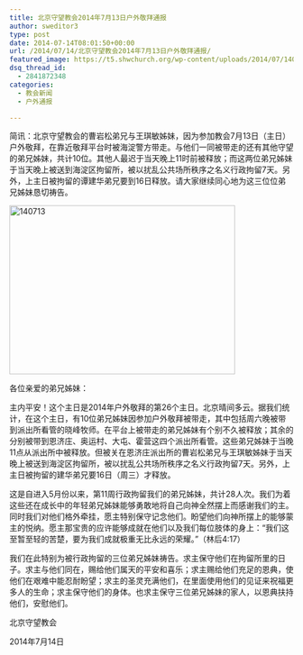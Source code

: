 ```yaml
---
title: 北京守望教会2014年7月13日户外敬拜通报
author: sweditor3
type: post
date: 2014-07-14T08:01:50+00:00
url: /2014/07/14/北京守望教会2014年7月13日户外敬拜通报/
featured_image: https://t5.shwchurch.org/wp-content/uploads/2014/07/140713-400x288.jpg
dsq_thread_id:
  - 2841872348
categories:
  - 教会新闻
  - 户外通报

---
```

简讯：北京守望教会的曹岩松弟兄与王琪敏姊妹，因为参加教会7月13日（主日）户外敬拜，在靠近敬拜平台时被海淀警方带走。与他们一同被带走的还有其他守望的弟兄姊妹，共计10位。其他人最迟于当天晚上11时前被释放；而这两位弟兄姊妹于当天晚上被送到海淀区拘留所，被以扰乱公共场所秩序之名义行政拘留7天。另外，上主日被拘留的谭建华弟兄要到16日释放。请大家继续同心地为这三位位弟兄姊妹恳切祷告。

<!--more-->

[<img class="aligncenter size-full wp-image-11321" src="http://t5.shwchurch.org/wp-content/uploads/2014/07/140713.jpg" alt="140713" width="400" height="300" />][1]

各位亲爱的弟兄姊妹：

主内平安！这个主日是2014年户外敬拜的第26个主日。北京晴间多云。据我们统计，在这个主日，有10位弟兄姊妹因参加户外敬拜被带走，其中包括周六晚被带到派出所看管的晓峰牧师。在平台上被带走的弟兄姊妹有个别不久被释放；其余的分别被带到恩济庄、奥运村、大屯、霍营这四个派出所看管。这些弟兄姊妹于当晚11点从派出所中被释放。但被关在恩济庄派出所的曹岩松弟兄与王琪敏姊妹于当天晚上被送到海淀区拘留所，被以扰乱公共场所秩序之名义行政拘留7天。另外，上主日被拘留的建华弟兄要16日（周三）才释放。

这是自进入5月份以来，第11周行政拘留我们的弟兄姊妹，共计28人次。我们为着这些还在成长中的年轻弟兄姊妹能够勇敢地将自己向神全然摆上而感谢我们的主。同时我们对他们格外牵挂，愿主特别保守记念他们。盼望他们向神所摆上的能够蒙主的悦纳。愿主那宝贵的应许能够成就在他们以及我们每位肢体的身上：“我们这至暂至轻的苦楚，要为我们成就极重无比永远的荣耀。”（林后4:17）

我们在此特别为被行政拘留的三位弟兄姊妹祷告。求主保守他们在拘留所里的日子。求主与他们同在，赐给他们属天的平安和喜乐；求主赐给他们充足的恩典，使他们在艰难中能忍耐盼望；求主的圣灵充满他们，在里面使用他们的见证来祝福更多人的生命；求主保守他们的身体。也求主保守三位弟兄姊妹的家人，以恩典扶持他们，安慰他们。
  
北京守望教会
  
2014年7月14日

 [1]: http://t5.shwchurch.org/wp-content/uploads/2014/07/140713.jpg